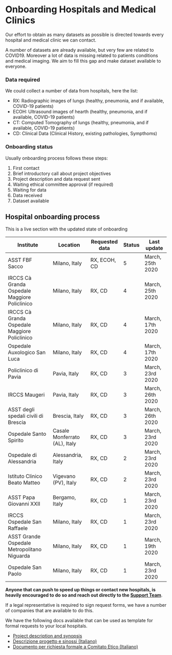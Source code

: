 # Onboarding Hospitals and Medical Clinics
Our effort to obtain as many datasets as possible is directed towards every hospital and medical clinic we can contact. 

A number of datasets are already available, but very few are related to COVID19. Moreover a lot of data is missing related to patients conditions and medical imaging. We aim to fill this gap and make dataset available to everyone.

### Data required
We could collect a number of data from hospitals, here the list:

- RX: Radiographic images of lungs (healthy, pneumonia, and if available, COVID-19 patients)
- ECOH: Ultrasound images of hearth (healthy, pneumonia, and if available, COVID-19 patients)
- CT: Computed Tomography of lungs (healthy, pneumonia, and if available, COVID-19 patients)
- CD: Clinical Data (Clinical History, existing pathologies, Sympthoms)


### Onboarding status
Usually onboarding process follows these steps:

1. First contact
2. Brief introductory call about project objectives
3. Project description and data request sent
4. Waiting ethical committee approval (if required)
5. Waiting for data
6. Data received
7. Dataset available

## Hospital onboarding process
This is a live section with the updated state of onboarding

| Institute | Location |Requested data |  Status | Last update |
|---| ---| ---| --- | ---|
| ASST FBF Sacco | Milano, Italy |  RX, ECOH, CD | 5 | March, 25th 2020 |
| IRCCS Cà Granda Ospedale Maggiore Policlinico |Milano, Italy | RX, CD | 4 | March, 25th 2020 |
| IRCCS Cà Granda Ospedale Maggiore Policlinico |Milano, Italy | RX, CD | 4 | March, 17th 2020 |
| Ospedale Auxologico San Luca | Milano, Italy | RX, CD | 4 | March, 17th 2020 |
| Policlinico di Pavia | Pavia, Italy | RX, CD | 3 | March, 23rd 2020 |
| IRCCS Maugeri |Pavia, Italy | RX, CD | 3 | March, 26th 2020 |
| ASST degli spedali civili di Brescia |  Brescia, Italy | RX, CD | 3 | March, 26th 2020 |
| Ospedale Santo Spirito |Casale Monferrato (AL), Italy | RX, CD | 3 | March, 23rd 2020 |
| Ospedale di Alessandria |Alessandria, Italy | RX, CD | 2 | March, 23rd 2020 |
| Istituto Clinico Beato Matteo |Vigevano (PV), Italy | RX, CD | 2 | March, 23rd 2020 |
| ASST Papa Giovanni XXII |Bergamo, Italy | RX, CD | 1 | March, 23rd 2020 |
| IRCCS Ospedale San Raffaele |Milano, Italy | RX, CD | 1 | March, 23rd 2020 |
| ASST Grande Ospedale Metropolitano Niguarda | Milano, Italy | RX, CD | 1 | March, 19th 2020 |
| Ospedale San Paolo | Milano, Italy | RX, CD | 1 | March, 23rd 2020 |

**Anyone that can push to speed up things or contact new hospitals, is heavily encouraged to do so and reach out directly to the [Support Team](mailto:support@defeatcovid19.org)**.

If a legal representative is required to sign request forms, we have a number of companies that are available to do this.

We have the following docs available that can be used as template for formal requests to your local hospitals.
- [Project description and synopsis](https://docs.google.com/document/d/1welm3aLzyXJG-IO2ueHCmJhxm1QK2MNqfq2FT7PBtEo/edit#heading=h.1fob9te)
- [Descrizione progetto e sinossi (Italiano)](https://docs.google.com/document/d/1Q6v2beQ4BTjvRMw0Lr2VQnJndkBGLhabcvrL8u97Ct0/edit#)
- [Documento per richiesta formale a Comitato Etico (Italiano)](https://docs.google.com/document/d/11VPRsGtBRrEgcsaaKSzmRZJaMycqyEEZEmhGlGUh21s/edit)
